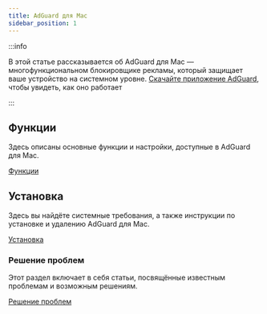 ```yaml
---
title: AdGuard для Mac
sidebar_position: 1
---
```


:::info

В этой статье рассказывается об AdGuard для Mac — многофункциональном блокировщике рекламы, который защищает ваше устройство на системном уровне. [Скачайте приложение AdGuard](https://agrd.io/download-kb-adblock), чтобы увидеть, как оно работает

:::

## Функции

Здесь описаны основные функции и настройки, доступные в AdGuard для Mac.

[Функции](/adguard-for-mac/features/features.md)

## Установка

Здесь вы найдёте системные требования, а также инструкции по установке и удалению AdGuard для Mac.

[Установка](/adguard-for-mac/installation.md)

### Решение проблем

Этот раздел включает в себя статьи, посвящённые известным проблемам и возможным решениям.

[Решение проблем](/adguard-for-mac/solving-problems/solving-problems.md)
